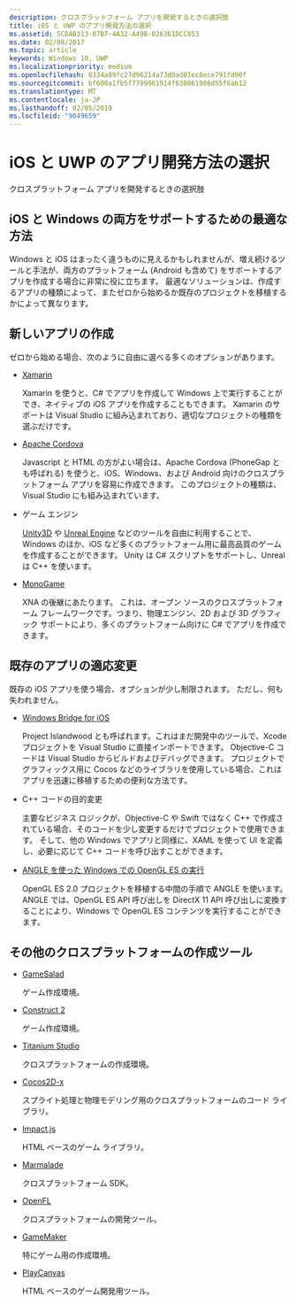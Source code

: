 ```yaml
---
description: クロスプラットフォーム アプリを開発するときの選択肢
title: iOS と UWP のアプリ開発方法の選択
ms.assetid: 5CDAB313-07B7-4A32-A49B-026361DCC853
ms.date: 02/08/2017
ms.topic: article
keywords: Windows 10, UWP
ms.localizationpriority: medium
ms.openlocfilehash: 8334a99fc27d96214a73d0ad01ec8ece791fd90f
ms.sourcegitcommit: bf600a1fb5f7799961914f638061986d55f6ab12
ms.translationtype: MT
ms.contentlocale: ja-JP
ms.lasthandoff: 02/05/2019
ms.locfileid: "9049659"
---
```

# <a name="selecting-an-approach-to-ios-and-uwp-app-development"></a>iOS と UWP のアプリ開発方法の選択


クロスプラットフォーム アプリを開発するときの選択肢

## <a name="whats-the-best-way-to-support-both-ios-and-windows"></a>iOS と Windows の両方をサポートするための最適な方法

Windows と iOS はまったく違うものに見えるかもしれませんが、増え続けるツールと手法が、両方のプラットフォーム (Android も含めて) をサポートするアプリを作成する場合に非常に役に立ちます。 最適なソリューションは、作成するアプリの種類によって、またゼロから始めるか既存のプロジェクトを移植するかによって異なります。

## <a name="writing-a-new-app"></a>新しいアプリの作成

ゼロから始める場合、次のように自由に選べる多くのオプションがあります。

-   [Xamarin](https://go.microsoft.com/fwlink/p/?LinkID=320484)

    Xamarin を使うと、C# でアプリを作成して Windows 上で実行することができ、ネイティブの iOS アプリを作成することもできます。 Xamarin のサポートは Visual Studio に組み込まれており、適切なプロジェクトの種類を選ぶだけです。

-   [Apache Cordova](https://go.microsoft.com/fwlink/p/?LinkID=400439)

    Javascript と HTML の方がよい場合は、Apache Cordova (PhoneGap とも呼ばれる) を使うと、iOS、Windows、および Android 向けのクロスプラットフォーム アプリを容易に作成できます。 このプロジェクトの種類は、Visual Studio にも組み込まれています。

-   ゲーム エンジン

    [Unity3D](https://go.microsoft.com/fwlink/p/?LinkID=320479) や [Unreal Engine](https://go.microsoft.com/fwlink/p/?LinkID=394062) などのツールを自由に利用することで、Windows のほか、iOS など多くのプラットフォーム用に最高品質のゲームを作成することができます。 Unity は C# スクリプトをサポートし、Unreal は C++ を使います。

-   [MonoGame](https://go.microsoft.com/fwlink/p/?LinkID=320483)

    XNA の後継にあたります。 これは、オープン ソースのクロスプラットフォーム フレームワークです。つまり、物理エンジン、2D および 3D グラフィック サポートにより、多くのプラットフォーム向けに C# でアプリを作成できます。

## <a name="adapting-an-existing-app"></a>既存のアプリの適応変更

既存の iOS アプリを使う場合、オプションが少し制限されます。 ただし、何も失われません。

-   [Windows Bridge for iOS](https://go.microsoft.com/fwlink/p/?LinkId=619014)

    Project Islandwood とも呼ばれます。これはまだ開発中のツールで、Xcode プロジェクトを Visual Studio に直接インポートできます。 Objective-C コードは Visual Studio からビルドおよびデバッグできます。 プロジェクトでグラフィックス用に Cocos などのライブラリを使用している場合、これはアプリを迅速に移植するための便利な方法です。

-   C++ コードの目的変更

    主要なビジネス ロジックが、Objective-C や Swift ではなく C++ で作成されている場合、そのコードを少し変更するだけでプロジェクトで使用できます。 そして、他の Windows でアプリと同様に、XAML を使って UI を定義し、必要に応じて C++ コードを呼び出すことができます。

-   [ANGLE を使った Windows での OpenGL ES の実行](https://go.microsoft.com/fwlink/p/?linkid=618387)

    OpenGL ES 2.0 プロジェクトを移植する中間の手順で ANGLE を使います。 ANGLE では、OpenGL ES API 呼び出しを DirectX 11 API 呼び出しに変換することにより、Windows で OpenGL ES コンテンツを実行することができます。

## <a name="other-cross-platform-authoring-tools"></a>その他のクロスプラットフォームの作成ツール

-   [GameSalad](https://go.microsoft.com/fwlink/p/?LinkID=320480)

    ゲーム作成環境。

-   [Construct 2]( http://go.microsoft.com/fwlink/p/?LinkID=320481)

    ゲーム作成環境。

-   [Titanium Studio](https://go.microsoft.com/fwlink/p/?LinkID=320482)

    クロスプラットフォームの作成環境。

-   [Cocos2D-x](https://go.microsoft.com/fwlink/p/?LinkID=320485)

    スプライト処理と物理モデリング用のクロスプラットフォームのコード ライブラリ。

-   [Impact.js](https://go.microsoft.com/fwlink/p/?LinkID=320486)

    HTML ベースのゲーム ライブラリ。

-   [Marmalade](https://go.microsoft.com/fwlink/p/?LinkID=320487)

    クロスプラットフォーム SDK。

-   [OpenFL](https://go.microsoft.com/fwlink/p/?LinkID=320488)

    クロスプラットフォームの開発ツール。

-   [GameMaker](https://go.microsoft.com/fwlink/p/?LinkID=320490)

    特にゲーム用の作成環境。

-   [PlayCanvas](https://go.microsoft.com/fwlink/p/?LinkID=394061)

    HTML ベースのゲーム開発用ツール。

